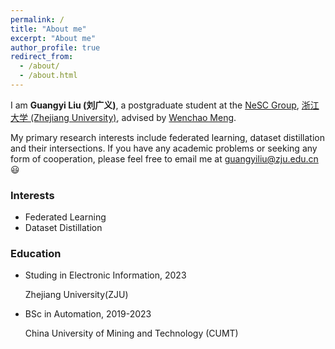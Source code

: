 ```yaml
---
permalink: /
title: "About me"
excerpt: "About me"
author_profile: true
redirect_from: 
  - /about/
  - /about.html
---
```


I am **Guangyi Liu (刘广义)**, a postgraduate student at the [NeSC Group](http://nesc.zju.edu.cn/#/), [浙江大学 (Zhejiang University)](https://www.zju.edu.cn/), advised by [Wenchao Meng](https://person.zju.edu.cn/wmeng).

My primary research interests include federated learning, dataset distillation and their intersections. If you have any academic problems or seeking any form of cooperation, please feel free to email me at guangyiliu@zju.edu.cn 😃

### Interests

- Federated Learning
- Dataset Distillation

### Education

- Studing in Electronic Information, 2023

	Zhejiang University(ZJU)

- BSc in Automation, 2019-2023

	China University of Mining and Technology (CUMT)
